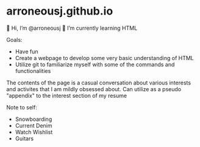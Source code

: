 # arroneousj.github.io

👋 Hi, I’m @arroneousj
🌱 I’m currently learning HTML

Goals:
- Have fun
- Create a webpage to develop some very basic understanding of HTML
- Utilize git to familiarize myself with some of the commands and functionalities

The contents of the page is a casual conversation about various interests and activites that I am mildly obsessed about.
Can utilize as a pseudo "appendix" to the interest section of my resume

Note to self:
 - Snowboarding
 - Current Denim
 - Watch Wishlist
 - Guitars
